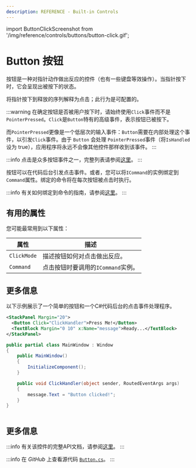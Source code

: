 ```yaml
---
description: REFERENCE - Built-in Controls
---
```


import ButtonClickScreenshot from '/img/reference/controls/buttons/button-click.gif';

# Button 按钮

按钮是一种对指针动作做出反应的控件（也有一些键盘等效操作）。当指针按下时，它会呈现出被按下的状态。

将指针按下到释放的序列解释为点击；此行为是可配置的。

:::warning
在确定按钮是否被用户按下时，请始终使用`Click`事件而不是`PointerPressed`。`Click`是`Button`特有的高级事件，表示按钮已被按下。

而`PointerPressed`更像是一个低层次的输入事件：`Button`需要在内部处理这个事件，以引发`Click`事件。由于 `Button` 会处理 `PointerPressed`事件（将`IsHandled`设为 true），应用程序将永远不会像其他控件那样收到该事件。
:::

:::info
点击是众多按钮事件之一，完整列表请参阅[这里](http://reference.avaloniaui.net/api/Avalonia.Controls/Button/#Events)。
:::

按钮可以在代码后台引发点击事件。或者，您可以将`ICommand`的实例绑定到`Command`属性。绑定的命令将在每次按钮被点击时执行。

:::info
有关如何绑定到命令的指南，请参阅[这里](../../../basics/user-interface/adding-interactivity)。
:::

## 有用的属性

您可能最常用到以下属性：

| 属性         | 描述                                                   |
| ------------ | ------------------------------------------------------ |
| `ClickMode`  | 描述按钮如何对点击做出反应。                          |
| `Command`    | 点击按钮时要调用的`ICommand`实例。                     |

## 更多信息

以下示例展示了一个简单的按钮和一个C#代码后台的点击事件处理程序。

```xml
<StackPanel Margin="20">
  <Button Click="ClickHandler">Press Me!</Button>
  <TextBlock Margin="0 10" x:Name="message">Ready...</TextBlock>
</StackPanel>
```

```csharp title='C#'
public partial class MainWindow : Window
{
    public MainWindow()
    {
        InitializeComponent();
    }

    public void ClickHandler(object sender, RoutedEventArgs args)
    {
        message.Text = "Button clicked!";
    }
}
```

<img src={ButtonClickScreenshot} alt=""/>

## 更多信息

:::info
有关该控件的完整API文档，请参阅[这里](http://reference.avaloniaui.net/api/Avalonia.Controls/Button/)。
:::

:::info
在 _GitHub_ 上查看源代码 [`Button.cs`](https://github.com/AvaloniaUI/Avalonia/blob/master/src/Avalonia.Controls/Button.cs)。
:::